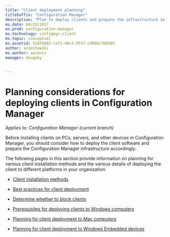 ```yaml
---
title: "Client deployment planning"
titleSuffix: "Configuration Manager"
description: "Plan to deploy clients and prepare the infrastructure in Configuration Manager."
ms.date: 04/23/2017
ms.prod: configuration-manager
ms.technology: configmgr-client
ms.topic: conceptual
ms.assetid: 518f9882-ce71-48c3-9f47-cd968cfb658d
author: aczechowski
ms.author: aaroncz
manager: dougeby


---
```

# Planning considerations for deploying clients in Configuration Manager

*Applies to: Configuration Manager (current branch)*

Before installing clients on PCs, servers, and other devices in Configuration Manager, you should consider how to deploy the client software and prepare the Configuration Manager infrastructure accordingly.  

 The following pages in this section provide information on planning for various client installation methods and the various details of deploying the client to different platforms in your organization:  

-   [Client installation methods](../../../../core/clients/deploy/plan/client-installation-methods.md)  

-   [Best practices for client deployment](../../../../core/clients/deploy/plan/best-practices-for-client-deployment.md)  

-   [Determine whether to block clients](../../../../core/clients/deploy/plan/determine-whether-to-block-clients.md)  

-   [Prerequisites for deploying clients to Windows computers](../../../../core/clients/deploy/prerequisites-for-deploying-clients-to-windows-computers.md)  

-   [Planning for client deployment to Mac computers](../../../../core/clients/deploy/plan/planning-for-client-deployment-to-mac-computers.md)  

-   [Planning for client deployment to Windows Embedded devices](../../../../core/clients/deploy/plan/planning-for-client-deployment-to-windows-embedded-devices.md)  
